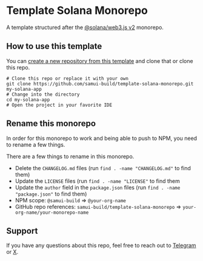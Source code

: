 # Template Solana Monorepo

A template structured after the [@solana/web3.js v2](https://l.anza.xyz/s/js-sdk-repo) monorepo.

## How to use this template

You can [create a new repository from this template](https://github.com/new?template_name=template-solana-monorepo) and
clone that or clone this repo.

```shell
# Clone this repo or replace it with your own
git clone https://github.com/samui-build/template-solana-monorepo.git my-solana-app
# Change into the directory
cd my-solana-app
# Open the project in your favorite IDE
```

## Rename this monorepo

In order for this monorepo to work and being able to push to NPM, you need to rename a few things.

There are a few things to rename in this monorepo.

- Delete the `CHANGELOG.md` files (run `find . -name "CHANGELOG.md"` to find them)
- Update the `LICENSE` files (run `find . -name "LICENSE"` to find them
- Update the `author` field in the `package.json` files (run `find . -name "package.json"` to find them)
- NPM scope: `@samui-build` => `@your-org-name`
- GitHub repo references: `samui-build/template-solana-monorepo` => `your-org-name/your-monorepo-name`

## Support

If you have any questions about this repo, feel free to reach out to [Telegram](https://t.me/beemandev)
or [X](https://x.com/beeman_nl).
